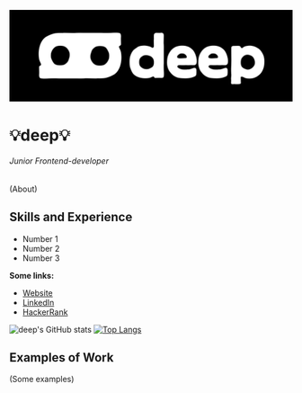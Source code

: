 ![Banner](https://github.com/1deep1/1deep1/blob/main/banner.jpg)
# 💡deep💡
###### Junior Frontend-developer
(About)

## Skills and Experience
* Number 1
* Number 2
* Number 3

**Some links:**
* [Website](https://1deep1.ru/)
* [LinkedIn](https://www.linkedin.com/in/deep-dev/)
* [HackerRank](https://www.hackerrank.com/egor_grachev_ma1)

![deep's GitHub stats](https://github-readme-stats.vercel.app/api?username=1deep1&show_icons=true&theme=dark)
[![Top Langs](https://github-readme-stats.vercel.app/api/top-langs/?username=1deep1&layout=compact)](https://github.com/1deep1)

## Examples of Work
(Some examples)